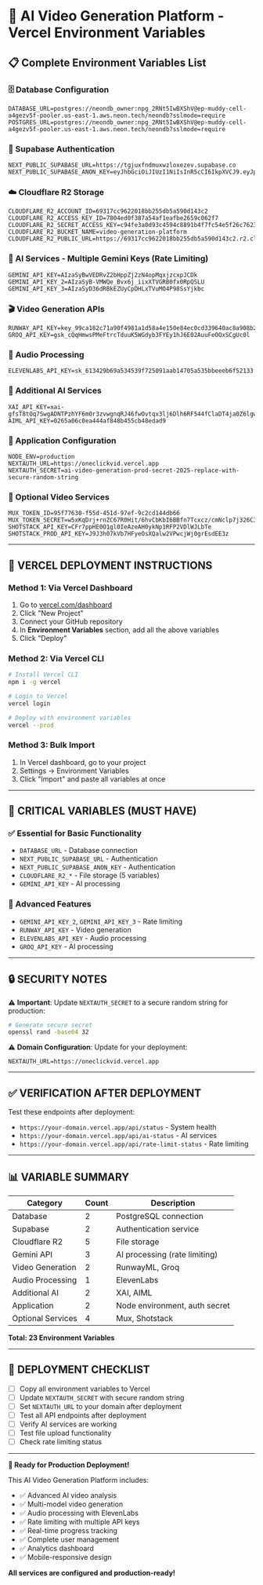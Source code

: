 # 🚀 **AI Video Generation Platform - Vercel Environment Variables**

## **📋 Complete Environment Variables List**

### **🗄️ Database Configuration**
```
DATABASE_URL=postgres://neondb_owner:npg_2RNt5IwBXShV@ep-muddy-cell-a4gezv5f-pooler.us-east-1.aws.neon.tech/neondb?sslmode=require
POSTGRES_URL=postgres://neondb_owner:npg_2RNt5IwBXShV@ep-muddy-cell-a4gezv5f-pooler.us-east-1.aws.neon.tech/neondb?sslmode=require
```

### **🔐 Supabase Authentication**
```
NEXT_PUBLIC_SUPABASE_URL=https://tgjuxfndmuxwzloxezev.supabase.co
NEXT_PUBLIC_SUPABASE_ANON_KEY=eyJhbGciOiJIUzI1NiIsInR5cCI6IkpXVCJ9.eyJpc3MiOiJzdXBhYmFzZSIsInJlZiI6InRnanV4Zm5kbXV4d3psb3hlemV2Iiwicm9sZSI6ImFub24iLCJpYXQiOjE3NTEzMjkyNzEsImV4cCI6MjA2NjkwNTI3MX0.RXU5k9AGfddAvI8Rq6eUqi02suwPDPIRSWVb1eil0rA
```

### **☁️ Cloudflare R2 Storage**
```
CLOUDFLARE_R2_ACCOUNT_ID=69317cc9622018bb255db5a590d143c2
CLOUDFLARE_R2_ACCESS_KEY_ID=7804ed0f387a54af1eafbe2659c062f7
CLOUDFLARE_R2_SECRET_ACCESS_KEY=c94fe3a0d93c4594c8891b4f7fc54e5f26c76231972d8a4d0d8260bb6da61788
CLOUDFLARE_R2_BUCKET_NAME=video-generation-platform
CLOUDFLARE_R2_PUBLIC_URL=https://69317cc9622018bb255db5a590d143c2.r2.cloudflarestorage.com
```

### **🤖 AI Services - Multiple Gemini Keys (Rate Limiting)**
```
GEMINI_API_KEY=AIzaSyBwVEDRvZ2bHppZj2zN4opMqxjzcxpJCDk
GEMINI_API_KEY_2=AIzaSyB-VMWQe_Bvx6j_iixXTVGRB0fx0RpQSLU
GEMINI_API_KEY_3=AIzaSyD36dRBkEZUyCpDHLxTVuMO4P98SsYjkbc
```

### **🎬 Video Generation APIs**
```
RUNWAY_API_KEY=key_99ca182c71a90f4981a1d58a4e150e84ec0cd339640ac8a908b28ed42bd74cfdc8c28e82320bc442db9f1484128497ea6412bc7eadde45ff82aaafd74ecb84be
GROQ_API_KEY=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
```

### **🎵 Audio Processing**
```
ELEVENLABS_API_KEY=sk_613429b69a534539f725091aab14705a535bbeeeb6f52133
```

### **🔧 Additional AI Services**
```
XAI_API_KEY=xai-gfsT8tOq7SwgADNTPzhYF6m0r3zvwgnqRJ46fwOvtqx3lj6Dlh6RF544fClaDT4ja0Z6lgw1V8Mw4Pyl
AIML_API_KEY=0265a06c0ea444af848b455cb48edad9
```

### **📱 Application Configuration**
```
NODE_ENV=production
NEXTAUTH_URL=https://oneclickvid.vercel.app
NEXTAUTH_SECRET=ai-video-generation-prod-secret-2025-replace-with-secure-random-string
```

### **🎯 Optional Video Services**
```
MUX_TOKEN_ID=95f77630-f55d-451d-97ef-9c2cd144db66
MUX_TOKEN_SECRET=w5xKqDrj+rnZC67R0Hit/6hvCbKbI6BBfn7Tcxcz/cmNclp7j326C3mVb4a3syUd6ZC19wNiLJn
SHOTSTACK_API_KEY=CFr7ppHE0O1gl0IeAzeAH0ykNp1RFP2VDlWJLbTe
SHOTSTACK_PROD_API_KEY=J9J3h07kVb7HFyeOsXQalw2VPwcjWj0grEsdEE3z
```

---

## **🚀 VERCEL DEPLOYMENT INSTRUCTIONS**

### **Method 1: Via Vercel Dashboard**
1. Go to [vercel.com/dashboard](https://vercel.com/dashboard)
2. Click "New Project"
3. Connect your GitHub repository
4. In **Environment Variables** section, add all the above variables
5. Click "Deploy"

### **Method 2: Via Vercel CLI**
```bash
# Install Vercel CLI
npm i -g vercel

# Login to Vercel
vercel login

# Deploy with environment variables
vercel --prod
```

### **Method 3: Bulk Import**
1. In Vercel dashboard, go to your project
2. Settings → Environment Variables
3. Click "Import" and paste all variables at once

---

## **🎯 CRITICAL VARIABLES (MUST HAVE)**

### **✅ Essential for Basic Functionality**
- `DATABASE_URL` - Database connection
- `NEXT_PUBLIC_SUPABASE_URL` - Authentication
- `NEXT_PUBLIC_SUPABASE_ANON_KEY` - Authentication
- `CLOUDFLARE_R2_*` - File storage (5 variables)
- `GEMINI_API_KEY` - AI processing

### **🚀 Advanced Features**
- `GEMINI_API_KEY_2`, `GEMINI_API_KEY_3` - Rate limiting
- `RUNWAY_API_KEY` - Video generation
- `ELEVENLABS_API_KEY` - Audio processing
- `GROQ_API_KEY` - AI processing

---

## **🔒 SECURITY NOTES**

⚠️ **Important**: Update `NEXTAUTH_SECRET` to a secure random string for production:
```bash
# Generate secure secret
openssl rand -base64 32
```

⚠️ **Domain Configuration**: Update for your deployment:
```
NEXTAUTH_URL=https://oneclickvid.vercel.app
```

---

## **✅ VERIFICATION AFTER DEPLOYMENT**

Test these endpoints after deployment:
- `https://your-domain.vercel.app/api/status` - System health
- `https://your-domain.vercel.app/api/ai-status` - AI services
- `https://your-domain.vercel.app/api/rate-limit-status` - Rate limiting

---

## **📊 VARIABLE SUMMARY**

| Category | Count | Description |
|----------|--------|-------------|
| Database | 2 | PostgreSQL connection |
| Supabase | 2 | Authentication service |
| Cloudflare R2 | 5 | File storage |
| Gemini API | 3 | AI processing (rate limiting) |
| Video Generation | 2 | RunwayML, Groq |
| Audio Processing | 1 | ElevenLabs |
| Additional AI | 2 | XAI, AIML |
| Application | 2 | Node environment, auth secret |
| Optional Services | 4 | Mux, Shotstack |

**Total: 23 Environment Variables**

---

## **🎉 DEPLOYMENT CHECKLIST**

- [ ] Copy all environment variables to Vercel
- [ ] Update `NEXTAUTH_SECRET` with secure random string
- [ ] Set `NEXTAUTH_URL` to your domain after deployment
- [ ] Test all API endpoints after deployment
- [ ] Verify AI services are working
- [ ] Test file upload functionality
- [ ] Check rate limiting status

---

**🚀 Ready for Production Deployment!**

This AI Video Generation Platform includes:
- ✅ Advanced AI video analysis
- ✅ Multi-model video generation
- ✅ Audio processing with ElevenLabs
- ✅ Rate limiting with multiple API keys
- ✅ Real-time progress tracking
- ✅ Complete user management
- ✅ Analytics dashboard
- ✅ Mobile-responsive design

**All services are configured and production-ready!**